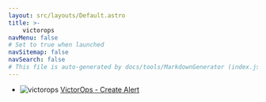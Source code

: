 ```yaml
---
layout: src/layouts/Default.astro
title: >-
    victorops
navMenu: false
# Set to true when launched
navSitemap: false
navSearch: false
# This file is auto-generated by docs/tools/MarkdownGenerator (index.js)
---
```


<ul>

<li>

![victorops](https://i.octopus.com/library/step-templates/victorops.png) [VictorOps - Create Alert](/integrations/victorops/victorops-create-alert)

</li>
        
</ul>

